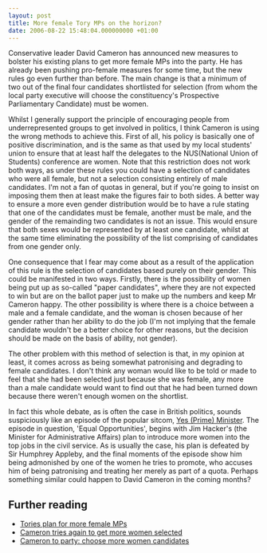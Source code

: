 ```yaml
---
layout: post
title: More female Tory MPs on the horizon?
date: 2006-08-22 15:48:04.000000000 +01:00
---
```


Conservative leader David Cameron has announced new measures to bolster his existing plans to get more female MPs into the party. He has already been pushing pro-female measures for some time, but the new rules go even further than before. The main change is that a minimum of two out of the final four candidates shortlisted for selection (from whom the local party executive will choose the constituency's Prospective Parliamentary Candidate) must be women.

Whilst I generally support the principle of encouraging people from underrepresented groups to get involved in politics, I think Cameron is using the wrong methods to achieve this. First of all, his policy is basically one of positive discrimination, and is the same as that used by my local students' union to ensure that at least half the delegates to the NUS(National Union of Students) conference are women. Note that this restriction does not work both ways, as under these rules you could have a selection of candidates who were all female, but not a selection consisting entirely of male candidates. I'm not a fan of quotas in general, but if you're going to insist on imposing them then at least make the figures fair to both sides. A better way to ensure a more even gender distribution would be to have a rule stating that one of the candidates must be female, another must be male, and the gender of the remainding two candidates is not an issue. This would ensure that both sexes would be represented by at least one candidate, whilst at the same time eliminating the possibility of the list comprising of candidates from one gender only.

One consequence that I fear may come about as a result of the application of this rule is the selection of candidates based purely on their gender. This could be manifested in two ways. Firstly, there is the possibility of women being put up as so-called "paper candidates", where they are not expected to win but are on the ballot paper just to make up the numbers and keep Mr Cameron happy. The other possibility is where there is a choice between a male and a female candidate, and the woman is chosen because of her gender rather than her ability to do the job (I'm not implying that the female candidate wouldn't be a better choice for other reasons, but the decision should be made on the basis of ability, not gender).

The other problem with this method of selection is that, in my opinion at least, it comes across as being somewhat patronising and degrading to female candidates. I don't think any woman would like to be told or made to feel that she had been selected just because she was female, any more than a male candidate would want to find out that he had been turned down because there weren't enough women on the shortlist.

In fact this whole debate, as is often the case in British politics, sounds suspiciously like an episode of the popular sitcom, [Yes (Prime) Minister](http://en.wikipedia.org/wiki/Yes_Minister). The episode in question, 'Equal Opportunities', begins with Jim Hacker's (the Minister for Administrative Affairs) plan to introduce more women into the top jobs in the civil service. As is usually the case, his plan is defeated by Sir Humphrey Appleby, and the final moments of the episode show him being admonished by one of the women he tries to promote, who accuses him of being patronising and treating her merely as part of a quota. Perhaps something similar could happen to David Cameron in the coming months?

## Further reading

 * [Tories plan for more female MPs](http://news.bbc.co.uk/1/hi/uk_politics/5269750.stm)
 * [Cameron tries again to get more women selected](http://www.theguardian.com/politics/2006/aug/21/uk.gender)
 * [Cameron to party: choose more women candidates](http://www.theguardian.com/politics/2006/aug/22/uk.conservatives)

